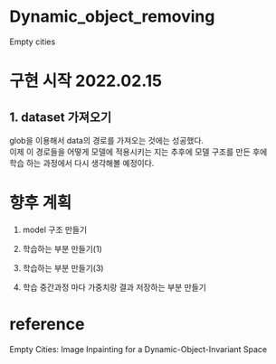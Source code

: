 # Dynamic_object_removing
Empty cities

# 구현 시작 2022.02.15

## 1. dataset 가져오기      
glob을 이용해서 data의 경로를 가져오는 것에는 성공했다.     
이제 이 경로들을 어떻게 모델에 적용시키는 지는 추후에 모델 구조를 만든 후에     
학습 하는 과정에서 다시 생각해볼 예정이다.


# 향후 계획

1. model 구조 만들기

2. 학습하는 부분 만들기(1)

3. 학습하는 부분 만들기(3)

4. 학습 중간과정 마다 가중치랑 결과 저장하는 부분 만들기



# reference
Empty Cities: Image Inpainting for a Dynamic-Object-Invariant Space
